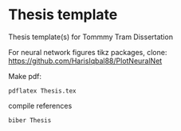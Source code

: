 # Thesis template
Thesis template(s) for Tommmy Tram Dissertation

For neural network figures tikz packages, clone:  
https://github.com/HarisIqbal88/PlotNeuralNet

Make pdf: 
```
pdflatex Thesis.tex
```

compile references
```
biber Thesis
```